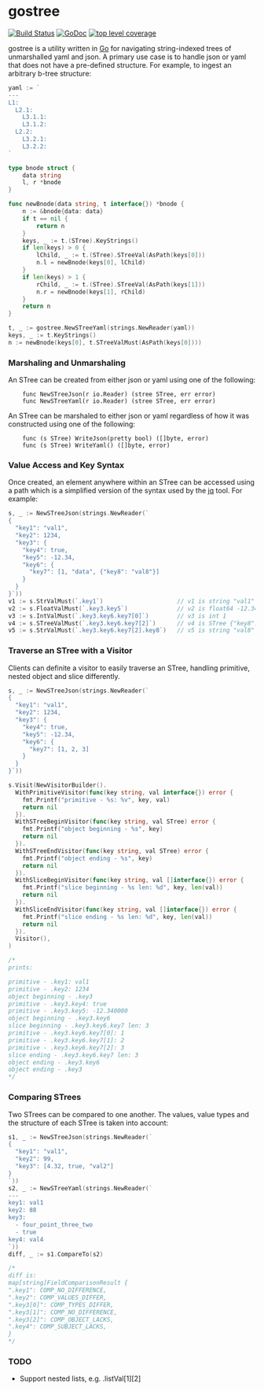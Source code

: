 # gostree

[![Build Status](https://travis-ci.org/oldenbur/gostree.svg?branch=master)](https://travis-ci.org/oldenbur/gostree)
[![GoDoc](https://godoc.org/github.com/golang/gddo?status.svg)](https://godoc.org/github.com/oldenbur/gostree)
[![top level coverage](https://gocover.io/_badge/github.com/oldenbur/gostree "top level coverage")](http://gocover.io/github.com/oldenbur/gostree)

gostree is a utility written in [Go](https://golang.org/) for navigating string-indexed trees of unmarshalled yaml and json. A primary use case is to handle json or yaml that does not have a pre-defined structure. For example, to ingest an arbitrary b-tree structure:
```go
yaml := `
---
L1:
  L2.1:
    L3.1.1: 
    L3.1.2:
  L2.2:
    L3.2.1: 
    L3.2.2: 
`

type bnode struct {
	data string
	l, r *bnode
}

func newBnode(data string, t interface{}) *bnode {
	n := &bnode{data: data}
	if t == nil {
		return n
	}
	keys, _ := t.(STree).KeyStrings()
	if len(keys) > 0 {
		lChild, _ := t.(STree).STreeVal(AsPath(keys[0]))
		n.l = newBnode(keys[0], lChild)
	}
	if len(keys) > 1 {
		rChild, _ := t.(STree).STreeVal(AsPath(keys[1]))
		n.r = newBnode(keys[1], rChild)
	}
	return n
}

t, _ := gostree.NewSTreeYaml(strings.NewReader(yaml))
keys, _ := t.KeyStrings()
n := newBnode(keys[0], t.STreeValMust(AsPath(keys[0])))
```

### Marshaling and Unmarshaling

An STree can be created from either json or yaml using one of the following:
```
    func NewSTreeJson(r io.Reader) (stree STree, err error)
    func NewSTreeYaml(r io.Reader) (stree STree, err error)
```
An STree can be marshaled to either json or yaml regardless of how it was constructed using one of the following:
```
    func (s STree) WriteJson(pretty bool) ([]byte, error)
    func (s STree) WriteYaml() ([]byte, error)
```

### Value Access and Key Syntax

Once created, an element anywhere within an STree can be accessed using a path which is a simplified version of the syntax used by the [jq](https://stedolan.github.io/jq/) tool. For example:
```go
s, _ := NewSTreeJson(strings.NewReader(`
{
  "key1": "val1",
  "key2": 1234,
  "key3": {
    "key4": true,
    "key5": -12.34,
    "key6": {
      "key7": [1, "data", {"key8": "val8"}]
    }
  }
}`))
v1 := s.StrValMust(`.key1`)                     // v1 is string "val1"
v2 := s.FloatValMust(`.key3.key5`)              // v2 is float64 -12.34
v3 := s.IntValMust(`.key3.key6.key7[0]`)        // v3 is int 1
v4 := s.STreeValMust(`.key3.key6.key7[2]`)      // v4 is STree {"key8": "val8"}
v5 := s.StrValMust(`.key3.key6.key7[2].key8`)   // v5 is string "val8"
```

### Traverse an STree with a Visitor

Clients can definite a visitor to easily traverse an STree, handling primitive, nested object and slice differently.
```go
s, _ := NewSTreeJson(strings.NewReader(`
{
  "key1": "val1",
  "key2": 1234,
  "key3": {
    "key4": true,
    "key5": -12.34,
    "key6": {
      "key7": [1, 2, 3]
    }
  }
}`))

s.Visit(NewVisitorBuilder().
  WithPrimitiveVisitor(func(key string, val interface{}) error {
    fmt.Printf("primitive - %s: %v", key, val)
    return nil
  }).
  WithSTreeBeginVisitor(func(key string, val STree) error {
    fmt.Printf("object beginning - %s", key)
    return nil
  }).
  WithSTreeEndVisitor(func(key string, val STree) error {
    fmt.Printf("object ending - %s", key)
    return nil
  }).
  WithSliceBeginVisitor(func(key string, val []interface{}) error {
    fmt.Printf("slice beginning - %s len: %d", key, len(val))
    return nil
  }).
  WithSliceEndVisitor(func(key string, val []interface{}) error {
    fmt.Printf("slice ending - %s len: %d", key, len(val))
    return nil
  }).
  Visitor(),
)

/*
prints:

primitive - .key1: val1
primitive - .key2: 1234
object beginning - .key3
primitive - .key3.key4: true
primitive - .key3.key5: -12.340000
object beginning - .key3.key6
slice beginning - .key3.key6.key7 len: 3
primitive - .key3.key6.key7[0]: 1
primitive - .key3.key6.key7[1]: 2
primitive - .key3.key6.key7[2]: 3
slice ending - .key3.key6.key7 len: 3
object ending - .key3.key6
object ending - .key3
*/
```

### Comparing STrees

Two STrees can be compared to one another. The values, value types and the structure of each STree is taken into account:
```go
s1, _ := NewSTreeJson(strings.NewReader(`
{
  "key1": "val1",
  "key2": 99,
  "key3": [4.32, true, "val2"]
}
`))
s2, _ := NewSTreeYaml(strings.NewReader(`
---
key1: val1
key2: 88
key3:
  - four_point_three_two
  - true
key4: val4
`))
diff, _ := s1.CompareTo(s2)

/*
diff is:
map[string]FieldComparisonResult {
".key1": COMP_NO_DIFFERENCE,
".key2": COMP_VALUES_DIFFER,
".key3[0]": COMP_TYPES_DIFFER,
".key3[1]": COMP_NO_DIFFERENCE,
".key3[2]": COMP_OBJECT_LACKS,
".key4": COMP_SUBJECT_LACKS,
}
*/
```

### TODO

* Support nested lists, e.g. .listVal[1][2]

